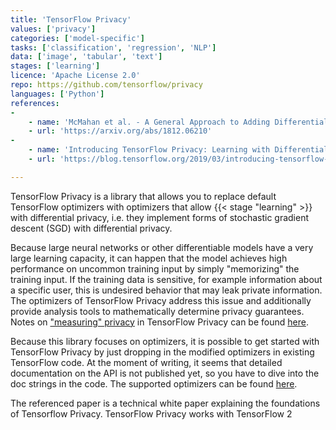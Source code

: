 ```yaml
---
title: 'TensorFlow Privacy'
values: ['privacy']
categories: ['model-specific']
tasks: ['classification', 'regression', 'NLP']
data: ['image', 'tabular', 'text']
stages: ['learning']
licence: 'Apache License 2.0' 
repo: https://github.com/tensorflow/privacy
languages: ['Python']
references:
-
    - name: 'McMahan et al. - A General Approach to Adding Differential Privacy to Iterative Training Procedures'
    - url: 'https://arxiv.org/abs/1812.06210'
-   
    - name: 'Introducing TensorFlow Privacy: Learning with Differential Privacy for Training Data'
    - url: 'https://blog.tensorflow.org/2019/03/introducing-tensorflow-privacy-learning.html'

---
```


TensorFlow Privacy is a library that allows you to replace default TensorFlow optimizers with optimizers that allow {{< stage "learning" >}} with differential privacy, i.e. they implement forms of stochastic gradient descent (SGD) with differential privacy.

Because large neural networks or other differentiable models have a very large learning capacity, it can happen that the model achieves high performance on uncommon training input by simply "memorizing" the training input.
If the training data is sensitive, for example information about a specific user, this is undesired behavior that may leak private information.
The optimizers of TensorFlow Privacy address this issue and additionally provide analysis tools to mathematically determine privacy guarantees.
Notes on ["measuring" privacy](https://github.com/tensorflow/privacy/tree/aster/tutorials#measuring-privacy) in TensorFlow Privacy can be found [here](https://github.com/tensorflow/privacy/tree/aster/tutorials#measuring-privacy).

Because this library focuses on optimizers, it is possible to get started with TensorFlow Privacy by just dropping in the modified optimizers in existing TensorFlow code.
At the moment of writing, it seems that detailed documentation on the API is not published yet, so you have to dive into the doc strings in the code.
The supported optimizers can be found [here](https://github.com/tensorflow/privacy/tree/master/tensorflow_privacy/privacy/optimizers).

The referenced paper is a technical white paper explaining the foundations of Tensorflow Privacy.
TensorFlow Privacy works with TensorFlow 2
